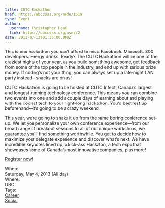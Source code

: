 ```yaml
---
title: CUTC Hackathon 
href: https://ubccsss.org/node/1519
type: Event
author:
  username: Christopher Head
  link: https://ubccsss.org/user/2
date: 2013-03-13T01:35:00.000Z
---
```


<div class="field field-name-body field-type-text-with-summary field-label-hidden"><div class="field-items"><div class="field-item even"><p>This is one hackathon you can&#x2019;t afford to miss. Facebook. Microsoft. 800 developers. Energy drinks. Ready? The CUTC Hackathon will be one of the craziest nights of your year, as you build something awesome, get feedback from some of the top people in the industry, and end up with serious prize money. If coding&#x2019;s not your thing, you can always set up a late-night LAN party instead&#x2014;snacks are on us!</p>
<p>CUTC Hackathon is going to be hosted at CUTC Infect, Canada&#x2019;s largest and longest-running technology conference. This means you can combine two events into one and add a couple days of learning about and playing with the coolest tech to your night-long hackathon. You&#x2019;d best rest up beforehand&#x2014;it&#x2019;s going to be a crazy weekend.</p>
<p>This year, we&#x2019;re going to shake it up from the same boring conference set-up. We let you personalize your own conference experience&#x2014;from our broad range of breakout sessions to all of our unique workshops, we guarantee you&#x2019;ll find something worthwhile. You get to decide how to maximize your delegate experience and discover what&#x2019;s next. We have incredible keynotes lined up, a kick-ass Hackaton, a tech expo that showcases some of Canada&#x2019;s most innovative companies, plus more!</p>
<p><a href="http://infect.cutc.ca">Register now!</a></p>
</div></div></div><div class="field field-name-field-dates field-type-datetime field-label-above"><div class="field-label">When:&#xA0;</div><div class="field-items"><div class="field-item even"><span class="date-display-single">Saturday, May 4, 2013 (All day)</span></div></div></div><div class="field field-name-field-location field-type-text field-label-above"><div class="field-label">Where:&#xA0;</div><div class="field-items"><div class="field-item even">UBC</div></div></div>    <footer>
    <div class="field field-name-field-tags field-type-taxonomy-term-reference field-label-above"><div class="field-label">Tags:&#xA0;</div><div class="field-items"><div class="field-item even"><a href="/career">Career</a></div><div class="field-item odd"><a href="/social">Social</a></div></div></div>      </footer>